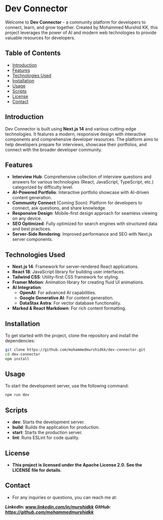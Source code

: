 # Dev Connector

Welcome to **Dev Connector** - a community platform for developers to connect, learn, and grow together. Created by Mohammed Murshid KK, this project leverages the power of AI and modern web technologies to provide valuable resources for developers.

## Table of Contents

- [Introduction](#introduction)
- [Features](#features)
- [Technologies Used](#technologies-used)
- [Installation](#installation)
- [Usage](#usage)
- [Scripts](#scripts)
- [License](#license)
- [Contact](#contact)

## Introduction

Dev Connector is built using **Next.js 14** and various cutting-edge technologies. It features a modern, responsive design with interactive components and comprehensive developer resources. The platform aims to help developers prepare for interviews, showcase their portfolios, and connect with the broader developer community.

## Features

- **Interview Hub**: Comprehensive collection of interview questions and answers for various technologies (React, JavaScript, TypeScript, etc.) categorized by difficulty level.
- **AI-Powered Portfolio**: Interactive portfolio showcase with AI-driven content generation.
- **Community Connect** (Coming Soon): Platform for developers to connect, ask questions, and share knowledge.
- **Responsive Design**: Mobile-first design approach for seamless viewing on any device.
- **SEO Optimized**: Fully optimized for search engines with structured data and best practices.
- **Server-Side Rendering**: Improved performance and SEO with Next.js server components.

## Technologies Used

- **Next.js 14**: Framework for server-rendered React applications.
- **React 18**: JavaScript library for building user interfaces.
- **Tailwind CSS**: Utility-first CSS framework for styling.
- **Framer Motion**: Animation library for creating fluid UI animations.
- **AI Integration**:
  - **OpenAI**: For advanced AI capabilities.
  - **Google Generative AI**: For content generation.
  - **DataStax Astra**: For vector database functionality.
- **Marked & React Markdown**: For rich content formatting.

## Installation

To get started with the project, clone the repository and install the dependencies:

```bash
git clone https://github.com/mohammedmurshidkk/dev-connector.git
cd dev-connector
npm install
```

## Usage

To start the development server, use the following command:

```bash
npm run dev
```

## Scripts

- **dev**: Starts the development server.
- **build**: Builds the application for production.
- **start**: Starts the production server.
- **lint**: Runs ESLint for code quality.

## License

- **This project is licensed under the Apache License 2.0. See the LICENSE file for details.**

## Contact

- For any inquiries or questions, you can reach me at:

**_LinkedIn: www.linkedin.com/in/murshidkk_**
**_GitHub: https://github.com/mohammedmurshidkk_**
